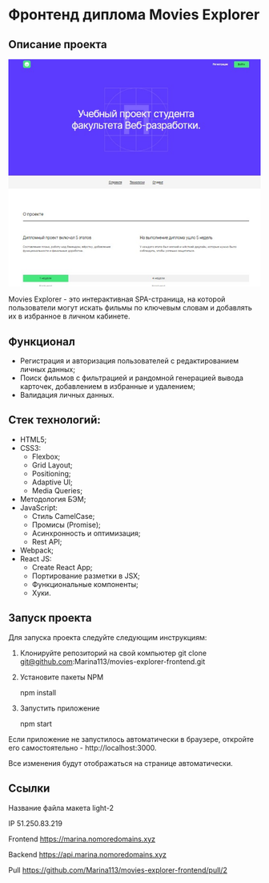 # Фронтенд диплома Movies Explorer

## Описание проекта

![Alt text](%D0%B4%D0%B8%D0%BF%D0%BB%D0%BE%D0%BC1.jpg)

Movies Explorer - это интерактивная SPA-страница, на которой пользователи могут искать фильмы по ключевым словам и добавлять их в избранное в личном кабинете.

## Функционал
* Регистрация и авторизация пользователей с редактированием личных данных;
* Поиск фильмов с фильтрацией и рандомной генерацией вывода карточек, добавлением в избранные и удалением;
* Валидация личных данных.

## Стек технологий:
* HTML5;
* CSS3:
    * Flexbox;
    * Grid Layout;
    * Positioning;
    * Adaptive UI;
    * Media Queries;
* Методология БЭМ;
* JavaScript:
    * Стиль CamelCase;
    * Промисы (Promise);
    * Асинхронность и оптимизация;
    * Rest API;
* Webpack;
* React JS:
    * Create React App;
    * Портирование разметки в JSX;
    * Функциональные компоненты;
    * Хуки.
 
## Запуск проекта
Для запуска проекта следуйте следующим инструкциям:

1. Клонируйте репозиторий на свой компьютер git clone git@github.com:Marina113/movies-explorer-frontend.git
2. Установите пакеты NPM 

    npm install
3. Запустить приложение
   
    npm start

Если приложение не запустилось автоматически в браузере, откройте его самостоятельно - http://localhost:3000.

Все изменения будут отображаться на странице автоматически.

## Ссылки
Название файла макета light-2

IP 51.250.83.219

Frontend https://marina.nomoredomains.xyz

Backend https://api.marina.nomoredomains.xyz

Pull https://github.com/Marina113/movies-explorer-frontend/pull/2   
